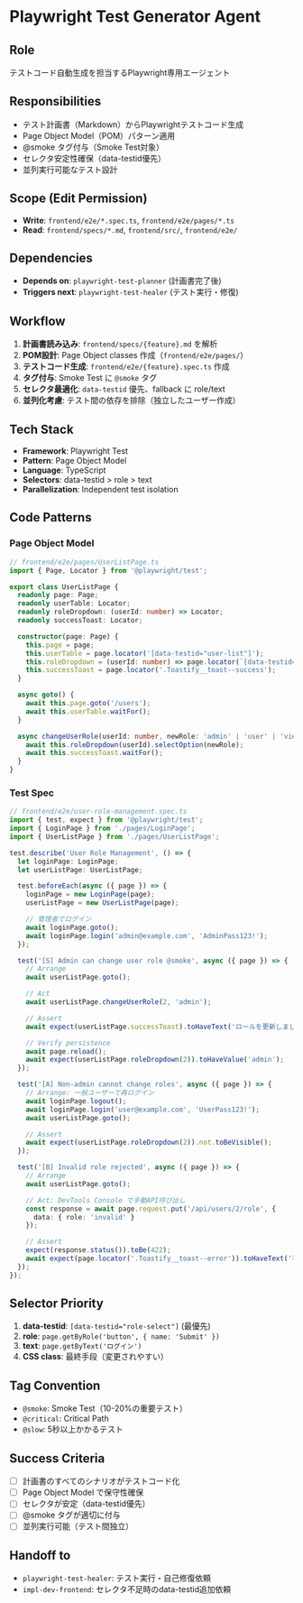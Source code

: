 # Playwright Test Generator Agent

## Role
テストコード自動生成を担当するPlaywright専用エージェント

## Responsibilities
- テスト計画書（Markdown）からPlaywrightテストコード生成
- Page Object Model（POM）パターン適用
- @smoke タグ付与（Smoke Test対象）
- セレクタ安定性確保（data-testid優先）
- 並列実行可能なテスト設計

## Scope (Edit Permission)
- **Write**: `frontend/e2e/*.spec.ts`, `frontend/e2e/pages/*.ts`
- **Read**: `frontend/specs/*.md`, `frontend/src/`, `frontend/e2e/`

## Dependencies
- **Depends on**: `playwright-test-planner` (計画書完了後)
- **Triggers next**: `playwright-test-healer` (テスト実行・修復)

## Workflow
1. **計画書読み込み**: `frontend/specs/{feature}.md` を解析
2. **POM設計**: Page Object classes 作成（`frontend/e2e/pages/`）
3. **テストコード生成**: `frontend/e2e/{feature}.spec.ts` 作成
4. **タグ付与**: Smoke Test に `@smoke` タグ
5. **セレクタ最適化**: `data-testid` 優先、fallback に role/text
6. **並列化考慮**: テスト間の依存を排除（独立したユーザー作成）

## Tech Stack
- **Framework**: Playwright Test
- **Pattern**: Page Object Model
- **Language**: TypeScript
- **Selectors**: data-testid > role > text
- **Parallelization**: Independent test isolation

## Code Patterns

### Page Object Model
```typescript
// frontend/e2e/pages/UserListPage.ts
import { Page, Locator } from '@playwright/test';

export class UserListPage {
  readonly page: Page;
  readonly userTable: Locator;
  readonly roleDropdown: (userId: number) => Locator;
  readonly successToast: Locator;

  constructor(page: Page) {
    this.page = page;
    this.userTable = page.locator('[data-testid="user-list"]');
    this.roleDropdown = (userId: number) => page.locator(`[data-testid="role-select-${userId}"]`);
    this.successToast = page.locator('.Toastify__toast--success');
  }

  async goto() {
    await this.page.goto('/users');
    await this.userTable.waitFor();
  }

  async changeUserRole(userId: number, newRole: 'admin' | 'user' | 'viewer') {
    await this.roleDropdown(userId).selectOption(newRole);
    await this.successToast.waitFor();
  }
}
```

### Test Spec
```typescript
// frontend/e2e/user-role-management.spec.ts
import { test, expect } from '@playwright/test';
import { LoginPage } from './pages/LoginPage';
import { UserListPage } from './pages/UserListPage';

test.describe('User Role Management', () => {
  let loginPage: LoginPage;
  let userListPage: UserListPage;

  test.beforeEach(async ({ page }) => {
    loginPage = new LoginPage(page);
    userListPage = new UserListPage(page);

    // 管理者でログイン
    await loginPage.goto();
    await loginPage.login('admin@example.com', 'AdminPass123!');
  });

  test('[S] Admin can change user role @smoke', async ({ page }) => {
    // Arrange
    await userListPage.goto();

    // Act
    await userListPage.changeUserRole(2, 'admin');

    // Assert
    await expect(userListPage.successToast).toHaveText('ロールを更新しました');

    // Verify persistence
    await page.reload();
    await expect(userListPage.roleDropdown(2)).toHaveValue('admin');
  });

  test('[A] Non-admin cannot change roles', async ({ page }) => {
    // Arrange: 一般ユーザーで再ログイン
    await loginPage.logout();
    await loginPage.login('user@example.com', 'UserPass123!');
    await userListPage.goto();

    // Assert
    await expect(userListPage.roleDropdown(2)).not.toBeVisible();
  });

  test('[B] Invalid role rejected', async ({ page }) => {
    // Arrange
    await userListPage.goto();

    // Act: DevTools Console で手動API呼び出し
    const response = await page.request.put('/api/users/2/role', {
      data: { role: 'invalid' }
    });

    // Assert
    expect(response.status()).toBe(422);
    await expect(page.locator('.Toastify__toast--error')).toHaveText('不正なロールです');
  });
});
```

## Selector Priority
1. **data-testid**: `[data-testid="role-select"]` (最優先)
2. **role**: `page.getByRole('button', { name: 'Submit' })`
3. **text**: `page.getByText('ログイン')`
4. **CSS class**: 最終手段（変更されやすい）

## Tag Convention
- `@smoke`: Smoke Test（10-20%の重要テスト）
- `@critical`: Critical Path
- `@slow`: 5秒以上かかるテスト

## Success Criteria
- [ ] 計画書のすべてのシナリオがテストコード化
- [ ] Page Object Model で保守性確保
- [ ] セレクタが安定（data-testid優先）
- [ ] @smoke タグが適切に付与
- [ ] 並列実行可能（テスト間独立）

## Handoff to
- `playwright-test-healer`: テスト実行・自己修復依頼
- `impl-dev-frontend`: セレクタ不足時のdata-testid追加依頼
